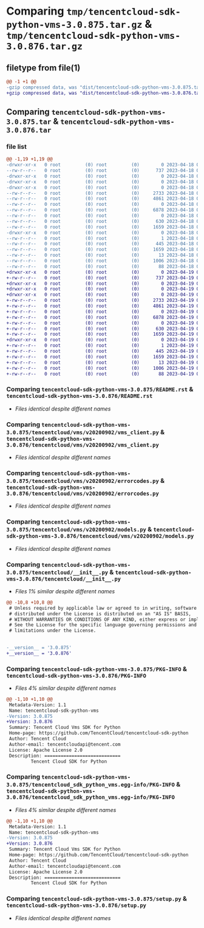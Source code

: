 # Comparing `tmp/tencentcloud-sdk-python-vms-3.0.875.tar.gz` & `tmp/tencentcloud-sdk-python-vms-3.0.876.tar.gz`

## filetype from file(1)

```diff
@@ -1 +1 @@
-gzip compressed data, was "dist/tencentcloud-sdk-python-vms-3.0.875.tar", last modified: Tue Apr 18 01:04:46 2023, max compression
+gzip compressed data, was "dist/tencentcloud-sdk-python-vms-3.0.876.tar", last modified: Wed Apr 19 00:42:43 2023, max compression
```

## Comparing `tencentcloud-sdk-python-vms-3.0.875.tar` & `tencentcloud-sdk-python-vms-3.0.876.tar`

### file list

```diff
@@ -1,19 +1,19 @@
-drwxr-xr-x   0 root         (0) root         (0)        0 2023-04-18 01:04:46.000000 tencentcloud-sdk-python-vms-3.0.875/
--rw-r--r--   0 root         (0) root         (0)      737 2023-04-18 01:04:46.000000 tencentcloud-sdk-python-vms-3.0.875/README.rst
-drwxr-xr-x   0 root         (0) root         (0)        0 2023-04-18 01:04:46.000000 tencentcloud-sdk-python-vms-3.0.875/tencentcloud/
-drwxr-xr-x   0 root         (0) root         (0)        0 2023-04-18 01:04:46.000000 tencentcloud-sdk-python-vms-3.0.875/tencentcloud/vms/
-drwxr-xr-x   0 root         (0) root         (0)        0 2023-04-18 01:04:46.000000 tencentcloud-sdk-python-vms-3.0.875/tencentcloud/vms/v20200902/
--rw-r--r--   0 root         (0) root         (0)     2733 2023-04-18 01:04:46.000000 tencentcloud-sdk-python-vms-3.0.875/tencentcloud/vms/v20200902/vms_client.py
--rw-r--r--   0 root         (0) root         (0)     4861 2023-04-18 01:04:46.000000 tencentcloud-sdk-python-vms-3.0.875/tencentcloud/vms/v20200902/errorcodes.py
--rw-r--r--   0 root         (0) root         (0)        0 2023-04-18 01:04:46.000000 tencentcloud-sdk-python-vms-3.0.875/tencentcloud/vms/v20200902/__init__.py
--rw-r--r--   0 root         (0) root         (0)     6878 2023-04-18 01:04:46.000000 tencentcloud-sdk-python-vms-3.0.875/tencentcloud/vms/v20200902/models.py
--rw-r--r--   0 root         (0) root         (0)        0 2023-04-18 01:04:46.000000 tencentcloud-sdk-python-vms-3.0.875/tencentcloud/vms/__init__.py
--rw-r--r--   0 root         (0) root         (0)      630 2023-04-18 01:04:46.000000 tencentcloud-sdk-python-vms-3.0.875/tencentcloud/__init__.py
--rw-r--r--   0 root         (0) root         (0)     1659 2023-04-18 01:04:46.000000 tencentcloud-sdk-python-vms-3.0.875/PKG-INFO
-drwxr-xr-x   0 root         (0) root         (0)        0 2023-04-18 01:04:46.000000 tencentcloud-sdk-python-vms-3.0.875/tencentcloud_sdk_python_vms.egg-info/
--rw-r--r--   0 root         (0) root         (0)        1 2023-04-18 01:04:46.000000 tencentcloud-sdk-python-vms-3.0.875/tencentcloud_sdk_python_vms.egg-info/dependency_links.txt
--rw-r--r--   0 root         (0) root         (0)      445 2023-04-18 01:04:46.000000 tencentcloud-sdk-python-vms-3.0.875/tencentcloud_sdk_python_vms.egg-info/SOURCES.txt
--rw-r--r--   0 root         (0) root         (0)     1659 2023-04-18 01:04:46.000000 tencentcloud-sdk-python-vms-3.0.875/tencentcloud_sdk_python_vms.egg-info/PKG-INFO
--rw-r--r--   0 root         (0) root         (0)       13 2023-04-18 01:04:46.000000 tencentcloud-sdk-python-vms-3.0.875/tencentcloud_sdk_python_vms.egg-info/top_level.txt
--rw-r--r--   0 root         (0) root         (0)     1006 2023-04-18 01:04:46.000000 tencentcloud-sdk-python-vms-3.0.875/setup.py
--rw-r--r--   0 root         (0) root         (0)       88 2023-04-18 01:04:46.000000 tencentcloud-sdk-python-vms-3.0.875/setup.cfg
+drwxr-xr-x   0 root         (0) root         (0)        0 2023-04-19 00:42:43.000000 tencentcloud-sdk-python-vms-3.0.876/
+-rw-r--r--   0 root         (0) root         (0)      737 2023-04-19 00:42:43.000000 tencentcloud-sdk-python-vms-3.0.876/README.rst
+drwxr-xr-x   0 root         (0) root         (0)        0 2023-04-19 00:42:43.000000 tencentcloud-sdk-python-vms-3.0.876/tencentcloud/
+drwxr-xr-x   0 root         (0) root         (0)        0 2023-04-19 00:42:43.000000 tencentcloud-sdk-python-vms-3.0.876/tencentcloud/vms/
+drwxr-xr-x   0 root         (0) root         (0)        0 2023-04-19 00:42:43.000000 tencentcloud-sdk-python-vms-3.0.876/tencentcloud/vms/v20200902/
+-rw-r--r--   0 root         (0) root         (0)     2733 2023-04-19 00:42:43.000000 tencentcloud-sdk-python-vms-3.0.876/tencentcloud/vms/v20200902/vms_client.py
+-rw-r--r--   0 root         (0) root         (0)     4861 2023-04-19 00:42:43.000000 tencentcloud-sdk-python-vms-3.0.876/tencentcloud/vms/v20200902/errorcodes.py
+-rw-r--r--   0 root         (0) root         (0)        0 2023-04-19 00:42:43.000000 tencentcloud-sdk-python-vms-3.0.876/tencentcloud/vms/v20200902/__init__.py
+-rw-r--r--   0 root         (0) root         (0)     6878 2023-04-19 00:42:43.000000 tencentcloud-sdk-python-vms-3.0.876/tencentcloud/vms/v20200902/models.py
+-rw-r--r--   0 root         (0) root         (0)        0 2023-04-19 00:42:43.000000 tencentcloud-sdk-python-vms-3.0.876/tencentcloud/vms/__init__.py
+-rw-r--r--   0 root         (0) root         (0)      630 2023-04-19 00:42:43.000000 tencentcloud-sdk-python-vms-3.0.876/tencentcloud/__init__.py
+-rw-r--r--   0 root         (0) root         (0)     1659 2023-04-19 00:42:43.000000 tencentcloud-sdk-python-vms-3.0.876/PKG-INFO
+drwxr-xr-x   0 root         (0) root         (0)        0 2023-04-19 00:42:43.000000 tencentcloud-sdk-python-vms-3.0.876/tencentcloud_sdk_python_vms.egg-info/
+-rw-r--r--   0 root         (0) root         (0)        1 2023-04-19 00:42:43.000000 tencentcloud-sdk-python-vms-3.0.876/tencentcloud_sdk_python_vms.egg-info/dependency_links.txt
+-rw-r--r--   0 root         (0) root         (0)      445 2023-04-19 00:42:43.000000 tencentcloud-sdk-python-vms-3.0.876/tencentcloud_sdk_python_vms.egg-info/SOURCES.txt
+-rw-r--r--   0 root         (0) root         (0)     1659 2023-04-19 00:42:43.000000 tencentcloud-sdk-python-vms-3.0.876/tencentcloud_sdk_python_vms.egg-info/PKG-INFO
+-rw-r--r--   0 root         (0) root         (0)       13 2023-04-19 00:42:43.000000 tencentcloud-sdk-python-vms-3.0.876/tencentcloud_sdk_python_vms.egg-info/top_level.txt
+-rw-r--r--   0 root         (0) root         (0)     1006 2023-04-19 00:42:43.000000 tencentcloud-sdk-python-vms-3.0.876/setup.py
+-rw-r--r--   0 root         (0) root         (0)       88 2023-04-19 00:42:43.000000 tencentcloud-sdk-python-vms-3.0.876/setup.cfg
```

### Comparing `tencentcloud-sdk-python-vms-3.0.875/README.rst` & `tencentcloud-sdk-python-vms-3.0.876/README.rst`

 * *Files identical despite different names*

### Comparing `tencentcloud-sdk-python-vms-3.0.875/tencentcloud/vms/v20200902/vms_client.py` & `tencentcloud-sdk-python-vms-3.0.876/tencentcloud/vms/v20200902/vms_client.py`

 * *Files identical despite different names*

### Comparing `tencentcloud-sdk-python-vms-3.0.875/tencentcloud/vms/v20200902/errorcodes.py` & `tencentcloud-sdk-python-vms-3.0.876/tencentcloud/vms/v20200902/errorcodes.py`

 * *Files identical despite different names*

### Comparing `tencentcloud-sdk-python-vms-3.0.875/tencentcloud/vms/v20200902/models.py` & `tencentcloud-sdk-python-vms-3.0.876/tencentcloud/vms/v20200902/models.py`

 * *Files identical despite different names*

### Comparing `tencentcloud-sdk-python-vms-3.0.875/tencentcloud/__init__.py` & `tencentcloud-sdk-python-vms-3.0.876/tencentcloud/__init__.py`

 * *Files 1% similar despite different names*

```diff
@@ -10,8 +10,8 @@
 # Unless required by applicable law or agreed to in writing, software
 # distributed under the License is distributed on an "AS IS" BASIS,
 # WITHOUT WARRANTIES OR CONDITIONS OF ANY KIND, either express or implied.
 # See the License for the specific language governing permissions and
 # limitations under the License.
 
 
-__version__ = '3.0.875'
+__version__ = '3.0.876'
```

### Comparing `tencentcloud-sdk-python-vms-3.0.875/PKG-INFO` & `tencentcloud-sdk-python-vms-3.0.876/PKG-INFO`

 * *Files 4% similar despite different names*

```diff
@@ -1,10 +1,10 @@
 Metadata-Version: 1.1
 Name: tencentcloud-sdk-python-vms
-Version: 3.0.875
+Version: 3.0.876
 Summary: Tencent Cloud Vms SDK for Python
 Home-page: https://github.com/TencentCloud/tencentcloud-sdk-python
 Author: Tencent Cloud
 Author-email: tencentcloudapi@tencent.com
 License: Apache License 2.0
 Description: ============================
         Tencent Cloud SDK for Python
```

### Comparing `tencentcloud-sdk-python-vms-3.0.875/tencentcloud_sdk_python_vms.egg-info/PKG-INFO` & `tencentcloud-sdk-python-vms-3.0.876/tencentcloud_sdk_python_vms.egg-info/PKG-INFO`

 * *Files 4% similar despite different names*

```diff
@@ -1,10 +1,10 @@
 Metadata-Version: 1.1
 Name: tencentcloud-sdk-python-vms
-Version: 3.0.875
+Version: 3.0.876
 Summary: Tencent Cloud Vms SDK for Python
 Home-page: https://github.com/TencentCloud/tencentcloud-sdk-python
 Author: Tencent Cloud
 Author-email: tencentcloudapi@tencent.com
 License: Apache License 2.0
 Description: ============================
         Tencent Cloud SDK for Python
```

### Comparing `tencentcloud-sdk-python-vms-3.0.875/setup.py` & `tencentcloud-sdk-python-vms-3.0.876/setup.py`

 * *Files identical despite different names*

